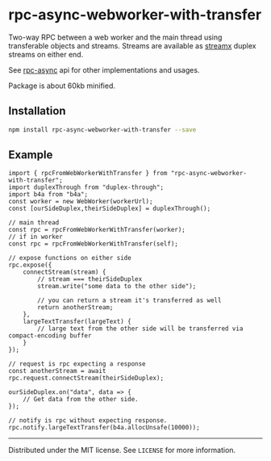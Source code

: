 # rpc-async-webworker-with-transfer

Two-way RPC between a web worker and the main thread using transferable objects and streams. Streams
are available as [streamx](https://github.com/mafintosh/streamx) duplex streams on either end.

See [rpc-async](https://github.com/mablay/rpc-async) api for other implementations and usages.

Package is about 60kb minified.

## Installation

```sh
npm install rpc-async-webworker-with-transfer --save
```

## Example

``` ecmascript 6
import { rpcFromWebWorkerWithTransfer } from "rpc-async-webworker-with-transfer";
import duplexThrough from "duplex-through";
import b4a from "b4a";
const worker = new WebWorker(workerUrl);
const [ourSideDuplex,theirSideDuplex] = duplexThrough();

// main thread
const rpc = rpcFromWebWorkerWithTransfer(worker);
// if in worker
const rpc = rpcFromWebWorkerWithTransfer(self);

// expose functions on either side
rpc.expose({
    connectStream(stream) {
        // stream === theirSideDuplex
        stream.write("some data to the other side");
        
        // you can return a stream it's transferred as well
        return anotherStream;
    },
    largeTextTransfer(largeText) {
        // large text from the other side will be transferred via compact-encoding buffer
    }
});

// request is rpc expecting a response
const anotherStream = await rpc.request.connectStream(theirSideDuplex);

ourSideDuplex.on("data", data => {
    // Get data from the other side.
});

// notify is rpc without expecting response.
rpc.notify.largeTextTransfer(b4a.allocUnsafe(10000));

```
---

Distributed under the MIT license. See ``LICENSE`` for more information.



